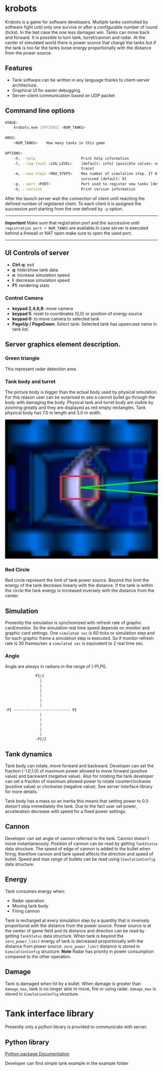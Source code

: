# krobots
Krobots is a game for software developers. 
Multiple tanks controlled by software fight until only one survive or after a configurable number of round (ticks). In the last case the one less damages win.
Tanks can move back and forward. It is possible to turn tank, turret/cannon and radar.
At the center of simulated world there is power source that charge the tanks but if the tank is too far the tanks loose energy proportionally with the distance from the power source.

## Features
* Tank software can be written in any language thanks to client-server architecture.
* Graphical UI for easier debugging.
* Server-client communication based on UDP packet

## Command line options
```bash
USAGE:
    krobots.exe [OPTIONS] <NUM_TANKS>

ARGS:
    <NUM_TANKS>    How many tanks in this game

OPTIONS:
    -h, --help                     Print help information
    -l, --log-level <LOG_LEVEL>    [default: info] [possible values: error, warn, info, debug,
                                   trace]
    -m, --max-steps <MAX_STEPS>    Max number of simulation step. If 0 no end until only one
                                   survived [default: 0]
    -p, --port <PORT>              Port used to register new tanks [default: 55230]
    -V, --version                  Print version information

```

After the launch server wait the connection of client until reaching the defined number of registered client.
To each client it is assigned the successive port starting from the one defined by `-p` option.
***
***Important*** Make sure that registration port and the successive until `registration port + NUM_TANKS` are available.In case server is executed behind a firewall or NAT open make sure to open the used port.
***

## UI Controls of server
* **Ctrl-q**: exit
* **q**: hide/show tank data 
* **o**: increase simulation speed
* **l**: decrease simulation speed
* **F1**: rendering stats

### Control Camera
* **keypad 2,4,6,8**: move camera
* **keypad 5**: reset to coordinates (0,0) or position of energy source
* **keypad 0**: to move camera to selected tank 
* **PageUp / PageDown**: Select tank: Selected tank has uppercase name in tank list.

## Server graphics element description.

### Green triangle 
This represent radar detection area.

### Tank body and turret
The picture body is bigger than the actual body used by physical simulation. For this reason user can be surprised to see
a cannot bullet go through the body with damaging the body. Physical tank and turret body are visible by zooming greatly and they are displayed as red empty rectangles.
Tank physical body has 7.0 m length and 3.0 m width.

![tank](./doc1.PNG)


### Red Circle
Red circle represent the limit of tank power source. Beyond this limit the energy of the tank decrease linearly with the distance. If the tank is within the circle the tank energy is increased inversely with the distance from the center.

## Simulation
Presently the simulation is synchronized with refresh rate of graphic card/monitor. So the simulation real time speed depends on monitor and graphic card settings.
One `simulated sec` is 60 ticks or simulation step and for each graphic frame a simulation step is executed. So if monitor refresh rate is 30 frames/sec a `simulated sec` is equivalent to 2 real time sec.

### Angle 
Angle are always in radians in the range of ]-PI,PI]. 
```
              PI/2
                |            
                |
                |
                |
                |
                |
-PI -------------------------- PI
                |
                |
                |
                |
                |
              -PI/2

```

## Tank dynamics

Tank body can rotate, move forward and backward.
Developer can set the fraction [-1.0,1.0] of maximum power allowed to move forward (positive value) and backward (negative value). Also for rotating the tank developer can set a fraction of maximum allowed power to rotate counterclockwise (positive value) or clockwise (negative value). See server interface library for more details. 

Tank body has a mass so an inertia this means that setting power to 0.0 doesn't stop immediately the tank. 
Due to the fact user set power, acceleration decrease with speed for a fixed power settings.

## Cannon

Developer can set angle of cannon referred to the tank. Cannon doesn't move instantaneously. Position of cannon can be read by getting `TankStatus` data structure. The speed of edge of cannon is added to the bullet when firing; therefore cannon and tank speed affects the direction and speed of bullet.
Speed and max range of bullets can be read using `SimulationConfig` data structure. 

## Energy

Tank consumes energy when:

* Radar operation
* Moving tank body
* Firing cannon

Tank is recharged at every simulation step by a quantity that is inversely proportional with the distance from 
the power source. Power source is at the center of game field and its distance and direction can be read by getting `TankStatus` data structure. When tank is beyond the `zero_power_limit` energy of tank is decreased proportionally with the distance from power source. `zero_power_limit` distance is stored in `SimulationConfig` structure.
**Note** Radar has priority in power consumption compared to the other operation.

## Damage

Tank is damaged when hit by a bullet. When damage is greater than  `damage_max`, tank is no longer able to move, fire or using radar.  `damage_max` is stored in `SimulationConfig` structure.

# Tank interface library
Presently only a python library is provided to communicate with server.

## Python library

[Python package Documentation](https://pellico.github.io/krobots/)

Developer can find simple tank example in the example folder





